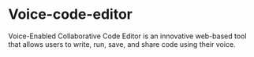# Voice-code-editor
Voice-Enabled Collaborative Code Editor is an innovative web-based tool that allows users to write, run, save, and share code using their voice.
